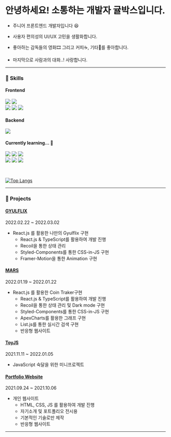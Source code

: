 <h1>안녕하세요! 소통하는 개발자 귤박스입니다. </h1>
<p >
 
- 주니어 프론트엔드 개발자입니다 😆
 
- 사용자 편의성의 UI/UX 고민을 생활화합니다.
 
- 좋아하는 감독들의 영화🎞 그리고 커피☕, 기타🎸를 좋아합니다. 
 
- 마지막으로 사람과의 대화..! 사랑합니다. 
</p>

<hr>

<h3>🔭 Skills  </h3>

<h4>Frontend</h4>
<p >
  <img src="https://img.shields.io/badge/React-20232A?style=for-the-badge&logo=react&logoColor=61DAFB" />
  <img src="https://img.shields.io/badge/TypeScript-007ACC?style=for-the-badge&logo=typescript&logoColor=white" />
  <br>
  <img src="https://img.shields.io/badge/html5%20-%23e34f26.svg?&style=for-the-badge&logo=html5&logoColor=white" />
  <img src="https://img.shields.io/badge/CSS3-1572B6?&style=for-the-badge&logo=css3&logoColor=white" />
  <img src="https://img.shields.io/badge/JavaScript-F7DF1E?style=for-the-badge&logo=javascript&logoColor=black" /> 
</p>


<h4>Backend</h4>
<p >
  <img src="https://img.shields.io/badge/Java-wheat?style=for-the-badge&logo=java&logoColor=red" />
</p>

<h4>Currently learning... 🌱 </h4>
<p >
  <img src="https://img.shields.io/badge/next.js-000000?style=for-the-badge&logo=next.js&logoColor=white" />
  <img src="https://img.shields.io/badge/vercel-000000?style=for-the-badge&logo=vercel&logoColor=white" />
  <img src="https://img.shields.io/badge/prisma-262E3E?style=for-the-badge&logo=prisma&logoColor=white" />
  <br>
  <img src="https://img.shields.io/badge/twilio-FEF5EE?style=for-the-badge&logo=twilio&logoColor=F22F46" />
  <img src="https://img.shields.io/badge/Tailwind CSS-20232A?style=for-the-badge&logo=Tailwind CSS&logoColor=61DAFB" />
  <img src="https://img.shields.io/badge/node.js%20-%23339933.svg?&style=for-the-badge&logo=node.js&logoColor=white" />
</p>
<br>

[![Top Langs](https://github-readme-stats.vercel.app/api/top-langs/?username=gyulsbox&layout=compact)](https://github.com/gyulsbox/github-readme-stats)



<hr>

<h3>🚀  Projects</h3>
<p >
<h4><a href='https://gyulsbox.github.io/GYULFLIX/'>GYULFLIX<a></h4>

2022.02.22 ~ 2022.03.02 

- React.js 를 활용한 나만의 Gyulflix 구현
    - React.js & TypeScript를 활용하여 개발 진행
    - Recoil을 통한 상태 관리
    - Styled-Components를 통한 CSS-in-JS 구현
    - Framer-Motion을 통한 Animation 구현
</p>
<p >
 <h4><a href='https://gyulsbox.github.io/MARS/'>MARS<a></h4>

 2022.01.19 ~ 2022.01.22 
  
- React.js 를 활용한 Coin Traker구현
    - React.js & TypeScript를 활용하여 개발 진행
    - Recoil을 통한 상태 관리 및 Dark mode 구현
    - Styled-Components를 통한 CSS-in-JS 구현
    - ApexCharts를 활용한 그래프 구현
    - List.js를 통한 실시간 검색 구현
    - 반응형 웹사이트
</p>
<p >
 <h4><a href='https://gyulsbox.github.io/ToyJS/'>ToyJS<a></h4>
  
2021.11.11 ~ 2022.01.05
  
- JavaScript 숙달을 위한 미니프로젝트

</p>
<p >
  <h4><a href='https://gyulsbox.github.io/portfolio_website/'>Portfolio Website<a></h4>

   2021.09.24 ~ 2021.10.06
   
- 개인 웹사이트
    - HTML, CSS, JS 를 활용하여 개발 진행
    - 자기소개 및 포트폴리오 전시용
    - 기본적인 기술로만 제작
    - 반응형 웹사이트
</p>

<hr>
